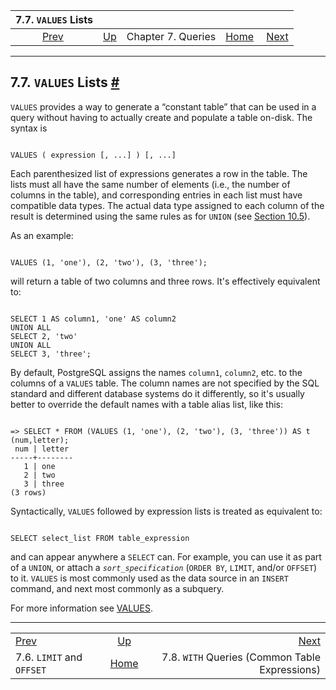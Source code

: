 

|                 7.7. `VALUES` Lists                 |                                         |                    |                                                       |                                                                           |
| :-------------------------------------------------: | :-------------------------------------- | :----------------: | ----------------------------------------------------: | ------------------------------------------------------------------------: |
| [Prev](queries-limit.html "7.6. LIMIT and OFFSET")  | [Up](queries.html "Chapter 7. Queries") | Chapter 7. Queries | [Home](index.html "PostgreSQL 17devel Documentation") |  [Next](queries-with.html "7.8. WITH Queries (Common Table Expressions)") |

***

## 7.7. `VALUES` Lists [#](#QUERIES-VALUES)

`VALUES` provides a way to generate a “constant table” that can be used in a query without having to actually create and populate a table on-disk. The syntax is

```

VALUES ( expression [, ...] ) [, ...]
```

Each parenthesized list of expressions generates a row in the table. The lists must all have the same number of elements (i.e., the number of columns in the table), and corresponding entries in each list must have compatible data types. The actual data type assigned to each column of the result is determined using the same rules as for `UNION` (see [Section 10.5](typeconv-union-case.html "10.5. UNION, CASE, and Related Constructs")).

As an example:

```

VALUES (1, 'one'), (2, 'two'), (3, 'three');
```

will return a table of two columns and three rows. It's effectively equivalent to:

```

SELECT 1 AS column1, 'one' AS column2
UNION ALL
SELECT 2, 'two'
UNION ALL
SELECT 3, 'three';
```

By default, PostgreSQL assigns the names `column1`, `column2`, etc. to the columns of a `VALUES` table. The column names are not specified by the SQL standard and different database systems do it differently, so it's usually better to override the default names with a table alias list, like this:

```

=> SELECT * FROM (VALUES (1, 'one'), (2, 'two'), (3, 'three')) AS t (num,letter);
 num | letter
-----+--------
   1 | one
   2 | two
   3 | three
(3 rows)
```

Syntactically, `VALUES` followed by expression lists is treated as equivalent to:

```

SELECT select_list FROM table_expression
```

and can appear anywhere a `SELECT` can. For example, you can use it as part of a `UNION`, or attach a *`sort_specification`* (`ORDER BY`, `LIMIT`, and/or `OFFSET`) to it. `VALUES` is most commonly used as the data source in an `INSERT` command, and next most commonly as a subquery.

For more information see [VALUES](sql-values.html "VALUES").

***

|                                                     |                                                       |                                                                           |
| :-------------------------------------------------- | :---------------------------------------------------: | ------------------------------------------------------------------------: |
| [Prev](queries-limit.html "7.6. LIMIT and OFFSET")  |        [Up](queries.html "Chapter 7. Queries")        |  [Next](queries-with.html "7.8. WITH Queries (Common Table Expressions)") |
| 7.6. `LIMIT` and `OFFSET`                           | [Home](index.html "PostgreSQL 17devel Documentation") |                            7.8. `WITH` Queries (Common Table Expressions) |
